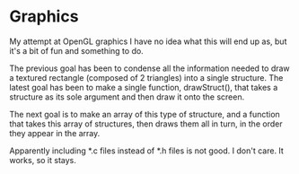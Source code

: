 # Graphics
My attempt at OpenGL graphics
I have no idea what this will end up as, but it's a bit of fun and something to do.

The previous goal has been to condense all the information needed to draw a textured rectangle (composed of 2 triangles) into a single structure.
The latest goal has been to make a single function, drawStruct(), that takes a structure as its sole argument and then draw it onto the screen.

The next goal is to make an array of this type of structure, and a function that takes this array of structures, then draws them all in turn, in the order they appear in the array.



Apparently including \*.c files instead of \*.h files is not good.
I don't care.
It works, so it stays.
